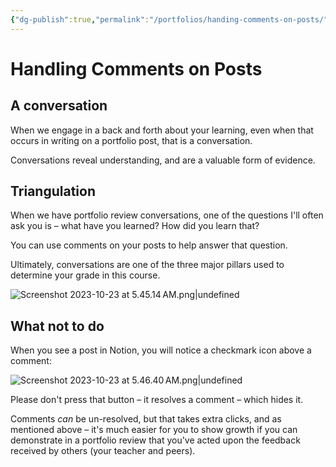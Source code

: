 ```yaml
---
{"dg-publish":true,"permalink":"/portfolios/handing-comments-on-posts/","dgHomeLink":true,"dgShowToc":true}
---
```


# Handling Comments on Posts

## A conversation

When we engage in a back and forth about your learning, even when that occurs in writing on a portfolio post, that is a conversation.

Conversations reveal understanding, and are a valuable form of evidence.

## Triangulation

When we have portfolio review conversations, one of the questions I'll often ask you is – what have you learned? How did you learn that?

You can use comments on your posts to help answer that question.

Ultimately, conversations are one of the three major pillars used to determine your grade in this course.

![Screenshot 2023-10-23 at 5.45.14 AM.png|undefined](/img/user/Media/Screenshot%202023-10-23%20at%205.45.14%E2%80%AFAM.png)

## What not to do

When you see a post in Notion, you will notice a checkmark icon above a comment:

![Screenshot 2023-10-23 at 5.46.40 AM.png|undefined](/img/user/Media/Screenshot%202023-10-23%20at%205.46.40%E2%80%AFAM.png)

Please don't press that button – it resolves a comment – which hides it.

Comments *can* be un-resolved, but that takes extra clicks, and as mentioned above – it's much easier for you to show growth if you can demonstrate in a portfolio review that you've acted upon the feedback received by others (your teacher and peers).